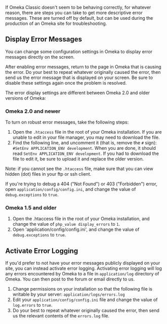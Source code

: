 If Omeka Classic doesn't seem to be behaving correctly, for whatever reason, there are steps you can take to get more descriptive error messages. These are turned off by default, but can be used during the production of an Omeka site for troubleshooting.

Display Error Messages
--------------------------------------------------------------

You can change some configuration settings in Omeka to display error messages directly on the screen.

After enabling error messages, return to the page in Omeka that is causing the error. Do your best to repeat whatever originally caused the error, then send us the error message that is displayed on your screen. Be sure to disable these settings again once the problem is resolved.

The error display settings are different between Omeka 2.0 and older versions of Omeka:

### Omeka 2.0 and newer 

To turn on robust error messages, take the following steps:

1. Open the `.htaccess` file in the root of your Omeka installation. If you are unable to edit in your file manager, you may need to download the file.
2. Find the following line, and uncomment it (that is, remove the `#` sign):  `#SetEnv APPLICATION_ENV development`. When you are done, it should read `SetEnv APPLICATION_ENV development`. If you had to download the file to edit it, be sure to upload it and replace the older version.

Note: if you cannot see the `.htaccess` file, make sure that you can view hidden (dot) files in your ftp or ssh client. 

If you're trying to debug a 404 ("Not Found") or 403 ("Forbidden") error, open `application/config/config.ini`, and change the value of `debug.exceptions` to `true`.

### Omeka 1.5 and older 

1.  Open the .htaccess file in the root of your Omeka installation, and change the value of `php_value display_errors` to `1`.
2.  Open 'application/config/config.ini', and change the value of `debug.exceptions`  to `true`.

Activate Error Logging
--------------------------------------------------------------
If you'd prefer to not have your error messages publicly displayed on your site, you can instead activate error logging. Activating error logging will log any errors encountered by Omeka to a file in `application/log` directory of Omeka. You can then post to the forum or email directly to us.

1.  Change permissions on your installation so that the following file is writable by your server: `application/logs/errors.log`
2.  Edit your `application/config/config.ini` file and change the value of `log.errors` to `true`.
3.  Do your best to repeat whatever originally caused the error, then send us the relevant contents of the `errors.log` file.
